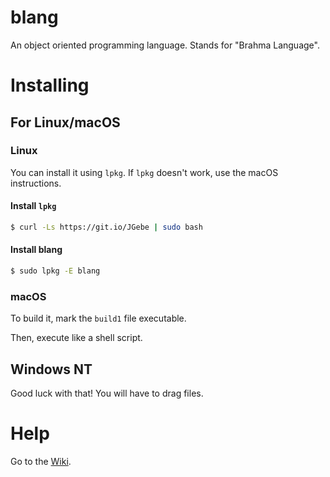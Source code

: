 # blang
An object oriented programming language. Stands for "Brahma Language".
# Installing
## For Linux/macOS
### Linux
You can install it using `lpkg`. If `lpkg` doesn't work, use the macOS instructions.
#### Install `lpkg`
```bash
$ curl -Ls https://git.io/JGebe | sudo bash
```
#### Install blang
```bash
$ sudo lpkg -E blang
```
### macOS
To build it, mark the `build1` file executable.

Then, execute like a shell script.
## Windows NT
Good luck with that! You will have to drag files.
# Help
Go to the [Wiki](https://github.com/Ganesha2282882/blang/wiki).
